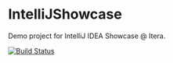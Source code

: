 # IntelliJShowcase
Demo project for IntelliJ IDEA Showcase @ Itera.

[![Build Status](https://travis-ci.org/rapasoft/IntelliJShowcase.svg?branch=master)](https://travis-ci.org/rapasoft/IntelliJShowcase)
